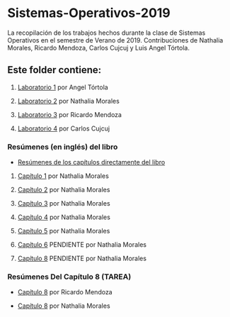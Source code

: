# Sistemas-Operativos-2019
La recopilación de los trabajos hechos durante la clase de Sistemas Operativos en el semestre de Verano de 2019. Contribuciones de Nathalia Morales, Ricardo Mendoza, Carlos Cujcuj y Luis Angel Tórtola.


## Este folder contiene:

1. [Laboratorio 1](https://github.com/nathsmo/Sistemas-Operativos-2019/blob/master/Lab%2001) por Angel Tórtola

2. [Laboratorio 2](https://github.com/nathsmo/Sistemas-Operativos-2019/blob/master/Repaso%20Semana%202%20Sistemas%20Operativos%202019.ipynb) por Nathalia Morales

3. [Laboratorio 3](https://github.com/nathsmo/Sistemas-Operativos-2019/blob/master/Laboratorio%203%20Sistemas%20Operativos.ipynb) por Ricardo Mendoza

4. [Laboratorio 4](https://github.com/nathsmo/Sistemas-Operativos-2019/blob/master/lab4/contexSwitch.md) por Carlos Cujcuj

### Resúmenes (en inglés) del libro

* [Resúmenes de los capítulos directamente del libro](https://github.com/nathsmo/Sistemas-Operativos-2019/blob/master/Chapter_Summaries/Chapter%20Summaries.pdf)

1. [Capítulo 1](https://github.com/nathsmo/Sistemas-Operativos-2019/blob/master/Chapter_Summaries/Summary%20Chapter%20One%20-%20Operating%20System.pdf) por Nathalia Morales

2. [Capítulo 2](https://github.com/nathsmo/Sistemas-Operativos-2019/blob/master/Chapter_Summaries/Summary%20Chapter%20Two%20-%20Operating%20System%20Structures.pdf) por Nathalia Morales

3. [Capítulo 3](https://github.com/nathsmo/Sistemas-Operativos-2019/blob/master/Chapter_Summaries/Summary%20Chapter%20Three%20-%20Processes.pdf) por Nathalia Morales

4. [Capítulo 4](https://github.com/nathsmo/Sistemas-Operativos-2019/blob/master/Chapter_Summaries/Summary%20Chapter%20Four%20-%20Threads.pdf) por Nathalia Morales

5. [Capítulo 5](https://github.com/nathsmo/Sistemas-Operativos-2019/blob/master/Chapter_Summaries/Summary%20Chapter%20Five%20-%20Process%20Synchronization.pdf) por Nathalia Morales

6. [Capítulo 6]() PENDIENTE por Nathalia Morales

8. [Capítulo 8]() PENDIENTE por Nathalia Morales

### Resúmenes Del Capítulo 8 (TAREA)

* [Capítulo 8](https://github.com/nathsmo/Sistemas-Operativos-2019/blob/master/Resumen%20Cap%208.pdf) por Ricardo Mendoza

* [Capítulo 8](https://github.com/nathsmo/Sistemas-Operativos-2019/blob/master/Resumen%20de%20las%208%20pm.pdf) por Nathalia Morales

